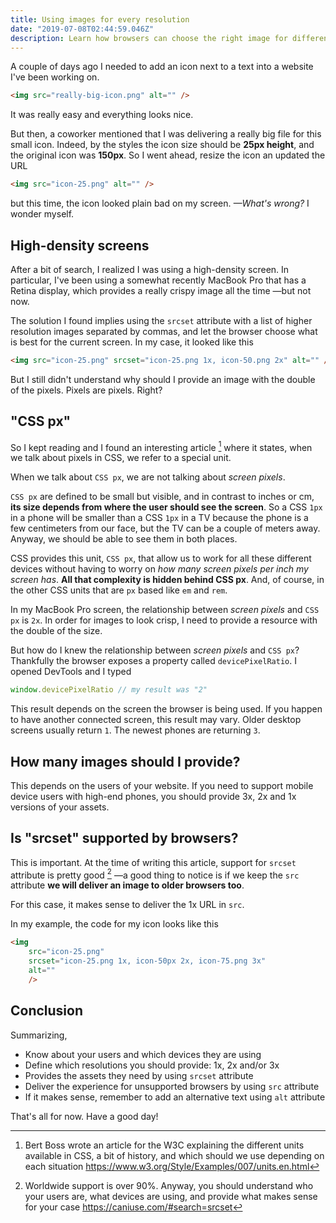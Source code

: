 ```yaml
---
title: Using images for every resolution
date: "2019-07-08T02:44:59.046Z"
description: Learn how browsers can choose the right image for different screen resolutions
---
```


A couple of days ago I needed to add an icon next to a text into a website I've been working on.

```html
<img src="really-big-icon.png" alt="" />
```

It was really easy and everything looks nice.

But then, a coworker mentioned that I was delivering a really big file for this small icon. Indeed, by the styles the icon size should be **25px height**, and the original icon was **150px**. So I went ahead, resize the icon an updated the URL

```html
<img src="icon-25.png" alt="" />
```

but this time, the icon looked plain bad on my screen. _—What's wrong?_ I wonder myself.

## High-density screens

After a bit of search, I realized I was using a high-density screen. In particular, I've been using a somewhat recently MacBook Pro that has a Retina display, which provides a really crispy image all the time —but not now.

The solution I found implies using the `srcset` attribute with a list of higher resolution images separated by commas, and let the browser choose what is best for the current screen. In my case, it looked like this

```html
<img src="icon-25.png" srcset="icon-25.png 1x, icon-50.png 2x" alt="" />
```

But I still didn't understand why should I provide an image with the double of the pixels. Pixels are pixels. Right?

## "CSS px"

So I kept reading and I found an interesting article [^1] where it states, when we talk about pixels in CSS, we refer to a special unit.

When we talk about `CSS px`, we are not talking about _screen pixels_.

`CSS px` are defined to be small but visible, and in contrast to inches or cm, **its size depends from where the user should see the screen**. So a CSS `1px` in a phone will be smaller than a CSS `1px` in a TV because the phone is a few centimeters from our face, but the TV can be a couple of meters away. Anyway, we should be able to see them in both places.

CSS provides this unit, `CSS px`, that allow us to work for all these different devices without having to worry on _how many screen pixels per inch my screen has_. **All that complexity is hidden behind CSS px**. And, of course, in the other CSS units that are `px` based like `em` and `rem`.

In my MacBook Pro screen, the relationship between _screen pixels_ and `CSS px` is `2x`. In order for images to look crisp, I need to provide a resource with the double of the size.

But how do I knew the relationship between _screen pixels_ and `CSS px`? Thankfully the browser exposes a property called `devicePixelRatio`. I opened DevTools and I typed

```javascript
window.devicePixelRatio // my result was "2"
```

This result depends on the screen the browser is being used. If you happen to have another connected screen, this result may vary. Older desktop screens usually return `1`. The newest phones are returning `3`.

## How many images should I provide?

This depends on the users of your website. If you need to support mobile device users with high-end phones, you should provide 3x, 2x and 1x versions of your assets.

## Is "srcset" supported by browsers?

This is important. At the time of writing this article, support for `srcset` attribute is pretty good [^2] —a good thing to notice is if we keep the `src` attribute **we will deliver an image to older browsers too**.

For this case, it makes sense to deliver the 1x URL in `src`. 

In my example, the code for my icon looks like this

```html
<img
    src="icon-25.png"
    srcset="icon-25.png 1x, icon-50px 2x, icon-75.png 3x"
    alt=""
    />
```

## Conclusion

Summarizing,

- Know about your users and which devices they are using
- Define which resolutions you should provide: 1x, 2x and/or 3x
- Provides the assets they need by using `srcset` attribute
- Deliver the experience for unsupported browsers by using `src` attribute
- If it makes sense, remember to add an alternative text using `alt` attribute

That's all for now. Have a good day!

[^1]: Bert Boss wrote an article for the W3C explaining the different units available in CSS, a bit of history, and which should we use depending on each situation https://www.w3.org/Style/Examples/007/units.en.html
[^2]: Worldwide support is over 90%. Anyway, you should understand who your users are, what devices are using, and provide what makes sense for your case https://caniuse.com/#search=srcset
